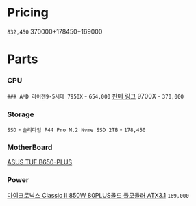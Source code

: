 
# Pricing
`832,450`
370000+178450+169000
# Parts
### CPU
`### AMD 라이젠9-5세대 7950X` - `654,000`
[판매 링크](https://daall77.co.kr/shop/product_detail.html?pd_no=159568&service_id=pcdn) 
9700X - `370,000`
### Storage
`SSD` - `솔리다임 P44 Pro M.2 Nvme SSD 2TB` - `178,450`

### MotherBoard
[ASUS TUF B650-PLUS](https://prod.danawa.com/info/?pcode=18021581&cate=112751)

### Power
[마이크로닉스 Classic II 850W 80PLUS골드 풀모듈러 ATX3.1](https://prod.danawa.com/info/?pcode=51815078&cate=112777)
`169,000`
	